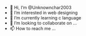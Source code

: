 - 👋 Hi, I’m @Unknownchar2003
- 👀 I’m interested in web designing
- 🌱 I’m currently learning c language
- 💞️ I’m looking to collaborate on ...
- 📫 How to reach me ...

<!---
Unknownchar2003/Unknownchar2003 is a ✨ special ✨ repository because its `README.md` (this file) appears on your GitHub profile.
You can click the Preview link to take a look at your changes.
--->
